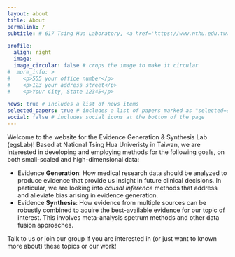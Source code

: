 ```yaml
---
layout: about
title: About
permalink: /
subtitle: # 617 Tsing Hua Laboratory, <a href='https://www.nthu.edu.tw/'>National Tsing Hua University</a>.

profile:
  align: right
  image: 
  image_circular: false # crops the image to make it circular
#  more_info: >
#    <p>555 your office number</p>
#    <p>123 your address street</p>
#    <p>Your City, State 12345</p>

news: true # includes a list of news items
selected_papers: true # includes a list of papers marked as "selected={true}"
social: false # includes social icons at the bottom of the page
---
```


Welcome to the website for the Evidence Generation & Synthesis Lab (egsLab)!  Based at National Tsing Hua Univeristy in Taiwan, we are interested in developing and employing methods for the following goals, on both small-scaled and high-dimensional data:
- Evidence **Generation**:  How medical research data should be analyzed to produce evidence that provide us insight in future clinical decisions.  In particular, we are looking into *causal inference* methods that address and alleviate bias arising in evidence generation.
- Evidence **Synthesis**:  How evidence from multiple sources can be robustly combined to aquire the best-available evidence for our topic of interest.  This involves meta-analysis spetrum methods and other data fusion approaches. 

Talk to us or join our group if you are interested in (or just want to known more about) these topics or our work!
